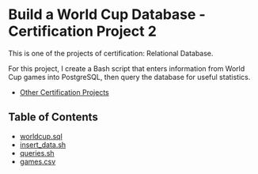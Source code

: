 # Build a World Cup Database - Certification Project 2

This is one of the projects of certification: Relational Database. 

For this project, I create a Bash script that enters information from World Cup games into PostgreSQL, then query the database for useful statistics.

- [Other Certification Projects](C05/CertificationProjects)

## Table of Contents

- [worldcup.sql](worldcup.sql)
- [insert_data.sh](insert_data.sh)
- [queries.sh](queries.sh)
- [games.csv](games.csv)
